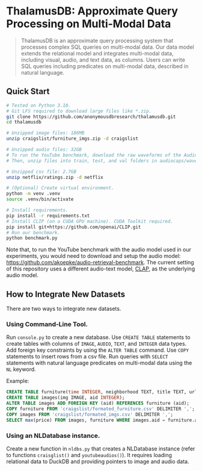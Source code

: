 # ThalamusDB: Approximate Query Processing on Multi-Modal Data

> ThalamusDB is an approximate query processing system that processes complex SQL queries on multi-modal data. Our data model extends the relational model and integrates multi-modal data, including visual, audio, and text data, as columns. Users can write SQL queries including predicates on multi-modal data, described in natural language.

## Quick Start

```bash
# Tested on Python 3.10.
# Git LFS required to download large files like *.zip.
git clone https://github.com/anonymousdbresearch/thalamusdb.git
cd thalamusdb

# Unzipped image files: 186MB
unzip craigslist/furniture_imgs.zip -d craigslist

# Unzipped audio files: 32GB
# To run the YouTube benchmark, download the raw waveforms of the AudioCaps dataset: https://audiocaps.github.io/
# Then, unzip files into train, test, and val folders in audiocaps/waveforms

# Unzipped csv file: 2.7GB
unzip netflix/ratings.zip -d netflix

# (Optional) Create virtual environment.
python -m venv .venv
source .venv/bin/activate

# Install requirements.
pip install -r requirements.txt
# Install CLIP (on a CUDA GPU machine). CUDA Toolkit required.
pip install git+https://github.com/openai/CLIP.git
# Run our benchmark.
python benchmark.py
```

Note that, to run the YouTube benchmark with the audio model used in our experiments, you would need to download and setup the audio model: https://github.com/akoepke/audio-retrieval-benchmark. The current setting of this repository uses a different audio-text model, [CLAP](https://arxiv.org/abs/2211.06687), as the underlying audio model.

## How to Integrate New Datasets

There are two ways to integrate new datasets.

### Using Command-Line Tool.

Run `console.py` to create a new database. Use `CREATE TABLE` statements to create tables with columns of `IMAGE`, `AUDIO`, `TEXT`, and `INTEGER` data types. Add foreign key constraints by using the `ALTER TABLE` command. Use `COPY` statements to insert rows from a csv file. Run queries with `SELECT` statements with natural language predicates on multi-modal data using the `NL` keyword.

Example:
```sql
CREATE TABLE furniture(time INTEGER, neighborhood TEXT, title TEXT, url TEXT, price INTEGER, aid INTEGER);
CREATE TABLE images(img IMAGE, aid INTEGER);
ALTER TABLE images ADD FOREIGN KEY (aid) REFERENCES furniture (aid);
COPY furniture FROM 'craigslist/formated_furniture.csv' DELIMITER ',';
COPY images FROM 'craigslist/formated_imgs.csv' DELIMITER ',';
SELECT max(price) FROM images, furniture WHERE images.aid = furniture.aid AND nl(img, 'wooden');
```

### Using an NLDatabase instance.

Create a new function in `nldbs.py` that creates a NLDatabase instance (refer to functions `craisglist()` and `youtubeaudios()`). It requires loading relational data to DuckDB and providing pointers to image and audio data.